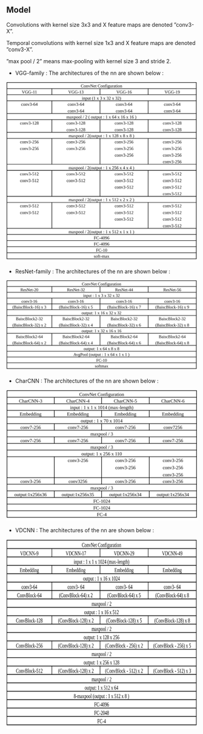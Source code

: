 ## Model

Convolutions with kernel size 3x3 and X feature maps are denoted ”conv3-X”.

Temporal convolutions with kernel size 1x3 and X feature maps are denoted ”conv3-X”.

”max pool / 2” means  max-pooling with kernel size 3 and stride 2.



- VGG-family : The architectures of the nn are shown below :

<div align=center>
  <img src="../../img/model/VGG.svg" alt="VGG-family.png" width=700/>
</div>



- ResNet-family : The architectures of the nn are shown below :

<div align=center>
  <img src="../../img/model/ResNet.svg" alt="ResNet-family.png" width=700/>
</div>



- CharCNN : The architectures of the nn are shown below :

<div align=center>
  <img src="../../img/model/CharCNN.svg" alt="CharCNN-family.png" width=700/>
</div>



- VDCNN : The architectures of the nn are shown below :

<div align=center>
  <img src="../../img/model/VDCNN.svg" alt="VDCNN-family.png" height=500/>
</div>